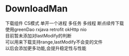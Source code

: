 DownloadMan
===========================
下载组件 CS模式 单开一个进程  多任务 多线程 断点续传下载    
使用greenDao rxjava retrofit okHttp nio  
目前暂未添加对lastModify的判断  
可以用来下载支持range,lastModify不会变的文件  
以后会添加更多功能,会提升稳定性与性能
